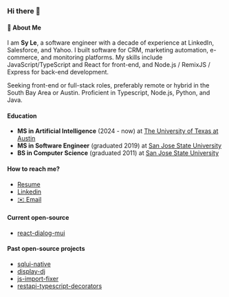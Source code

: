### Hi there 👋

#### 💬 About Me
I am **Sy Le**, a software engineer with a decade of experience at LinkedIn, Salesforce, and Yahoo. I built software for CRM, marketing automation, e-commerce, and monitoring platforms. My skills include JavaScript/TypeScript and React for front-end, and Node.js / RemixJS / Express for back-end development.

Seeking front-end or full-stack roles, preferably remote or hybrid in the South Bay Area or Austin. Proficient in Typescript, Node.js, Python, and Java.

#### Education
- **MS in Artificial Intelligence** (2024 - now) at [The University of Texas at Austin](https://www.utexas.edu)
- **MS in Software Engineer** (graduated 2019) at [San Jose State University](https://www.sjsu.edu)
- **BS in Computer Science** (graduated 2011) at [San Jose State University](https://www.sjsu.edu)

#### How to reach me?
- [Resume](https://synle.github.io/)
- [Linkedin](https://www.linkedin.com/in/syle1021/)
- [✉️ Email](mailto:le.nguyen.sy@gmail.com)

#### Current open-source
- [react-dialog-mui](https://github.com/synle/react-dialog-mui)

#### Past open-source projects
- [sqlui-native](https://github.com/synle/sqlui-native)
- [display-dj](https://github.com/synle/display-dj)
- [js-import-fixer](https://github.com/synle/js-import-fixer)
- [restapi-typescript-decorators](https://synle.github.io/restapi-typescript-decorators/)
